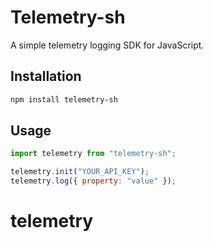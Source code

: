 # Telemetry-sh

A simple telemetry logging SDK for JavaScript.

## Installation

```bash
npm install telemetry-sh
```

## Usage

```js
import telemetry from "telemetry-sh";

telemetry.init("YOUR_API_KEY");
telemetry.log({ property: "value" });
```
# telemetry
